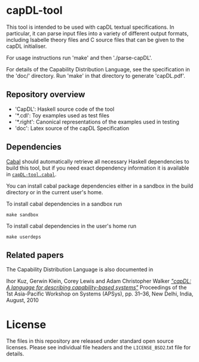 capDL-tool
==========

This tool is intended to be used with capDL textual specifications. In
particular, it can parse input files into a variety of different output
formats, including Isabelle theory files and C source files that can be given
to the capDL initialiser.

For usage instructions run 'make' and then './parse-capDL'.

For details of the Capability Distribution Language, see the specification in
the 'doc/' directory. Run 'make' in that directory to generate 'capDL.pdf'.


Repository overview
-------------------

  * 'CapDL': Haskell source code of the tool
  * '*.cdl': Toy examples used as test files
  * '*.right': Canonical representations of the examples used in testing
  * 'doc': Latex source of the capDL Specification


Dependencies
-------------

[Cabal][1] should automatically retrieve all necessary Haskell dependencies to
build this tool, but if you need exact dependency information it is available
in [`capDL-tool.cabal`](capDL-tool.cabal).

  [1]: https://www.haskell.org/cabal/

You can install cabal package dependencies either in a sandbox in the build
directory or in the current user's home.

To install cabal dependencies in a sandbox run

    make sandbox

To install cabal dependencies in the user's home run

    make userdeps


Related papers
--------------

The Capability Distribution Language is also documented in 

  Ihor Kuz, Gerwin Klein, Corey Lewis and Adam Christopher Walker
  [_"capDL: A language for describing capability-based systems"_][CapDL]
  Proceedings of the 1st Asia-Pacific Workshop on Systems (APSys), pp. 31–36,
  New Delhi, India, August, 2010

  [CapDL]: http://www.ssrg.nicta.com.au/publications/papers/Kuz_KLW_10.pdf


License
========

The files in this repository are released under standard open source licenses.
Please see individual file headers and the `LICENSE_BSD2`.txt file for details.
